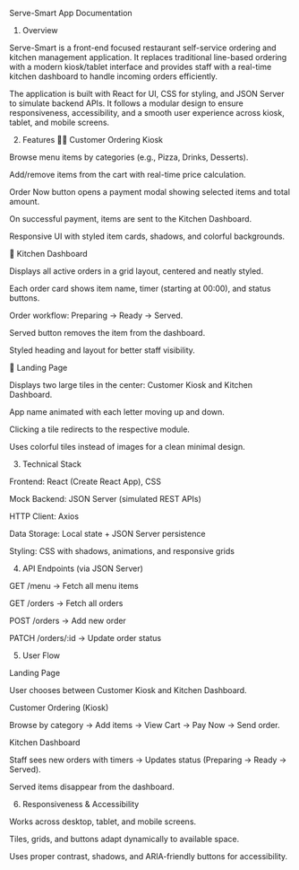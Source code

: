 Serve-Smart App Documentation
1. Overview

Serve-Smart is a front-end focused restaurant self-service ordering and kitchen management application. It replaces traditional line-based ordering with a modern kiosk/tablet interface and provides staff with a real-time kitchen dashboard to handle incoming orders efficiently.

The application is built with React for UI, CSS for styling, and JSON Server to simulate backend APIs. It follows a modular design to ensure responsiveness, accessibility, and a smooth user experience across kiosk, tablet, and mobile screens.

2. Features
🧑‍🍳 Customer Ordering Kiosk

Browse menu items by categories (e.g., Pizza, Drinks, Desserts).

Add/remove items from the cart with real-time price calculation.

Order Now button opens a payment modal showing selected items and total amount.

On successful payment, items are sent to the Kitchen Dashboard.

Responsive UI with styled item cards, shadows, and colorful backgrounds.

🍴 Kitchen Dashboard

Displays all active orders in a grid layout, centered and neatly styled.

Each order card shows item name, timer (starting at 00:00), and status buttons.

Order workflow: Preparing → Ready → Served.

Served button removes the item from the dashboard.

Styled heading and layout for better staff visibility.

🎨 Landing Page

Displays two large tiles in the center: Customer Kiosk and Kitchen Dashboard.

App name animated with each letter moving up and down.

Clicking a tile redirects to the respective module.

Uses colorful tiles instead of images for a clean minimal design.

3. Technical Stack

Frontend: React (Create React App), CSS

Mock Backend: JSON Server (simulated REST APIs)

HTTP Client: Axios

Data Storage: Local state + JSON Server persistence

Styling: CSS with shadows, animations, and responsive grids

4. API Endpoints (via JSON Server)

GET /menu → Fetch all menu items

GET /orders → Fetch all orders

POST /orders → Add new order

PATCH /orders/:id → Update order status

5. User Flow

Landing Page

User chooses between Customer Kiosk and Kitchen Dashboard.

Customer Ordering (Kiosk)

Browse by category → Add items → View Cart → Pay Now → Send order.

Kitchen Dashboard

Staff sees new orders with timers → Updates status (Preparing → Ready → Served).

Served items disappear from the dashboard.

6. Responsiveness & Accessibility

Works across desktop, tablet, and mobile screens.

Tiles, grids, and buttons adapt dynamically to available space.

Uses proper contrast, shadows, and ARIA-friendly buttons for accessibility.
